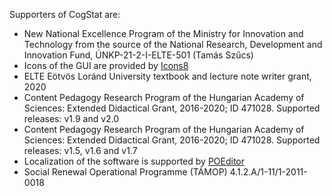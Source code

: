 Supporters of CogStat are:

* New National Excellence Program of the Ministry for Innovation and Technology from the source of the National Research, Development and Innovation Fund, ÚNKP-21-2-I-ELTE-501 (Tamás Szűcs)
* Icons of the GUI are provided by [Icons8](https://icons8.com/)
* ELTE Eötvös Loránd University textbook and lecture note writer grant, 2020
* Content Pedagogy Research Program of the Hungarian Academy of Sciences: Extended Didactical Grant, 2016-2020; ID 471028. Supported releases: v1.9 and v2.0
* Content Pedagogy Research Program of the Hungarian Academy of Sciences: Extended Didactical Grant, 2016-2020; ID 471028. Supported releases: v1.5, v1.6 and v1.7
* Localization of the software is supported by [POEditor](https://poeditor.com/join/project/lgpFkIh0FZ)
* Social Renewal Operational Programme (TÁMOP) 4.1.2.A/1-11/1-2011-0018